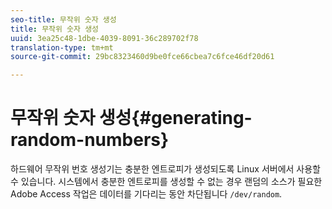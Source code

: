 ```yaml
---
seo-title: 무작위 숫자 생성
title: 무작위 숫자 생성
uuid: 3ea25c48-1dbe-4039-8091-36c289702f78
translation-type: tm+mt
source-git-commit: 29bc8323460d9be0fce66cbea7c6fce46df20d61

---
```



# 무작위 숫자 생성{#generating-random-numbers}

하드웨어 무작위 번호 생성기는 충분한 엔트로피가 생성되도록 Linux 서버에서 사용할 수 있습니다. 시스템에서 충분한 엔트로피를 생성할 수 없는 경우 랜덤의 소스가 필요한 Adobe Access 작업은 데이터를 기다리는 동안 차단됩니다 `/dev/random`.

